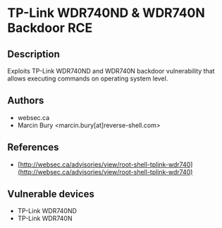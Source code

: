 # TP-Link WDR740ND & WDR740N Backdoor RCE

## Description
Exploits TP-Link WDR740ND and WDR740N backdoor vulnerability that allows executing commands on operating system level.

## Authors
* websec.ca
* Marcin Bury <marcin.bury[at]reverse-shell.com>

## References
* [http://websec.ca/advisories/view/root-shell-tplink-wdr740](http://websec.ca/advisories/view/root-shell-tplink-wdr740)

## Vulnerable devices
* TP-Link WDR740ND
* TP-Link WDR740N
